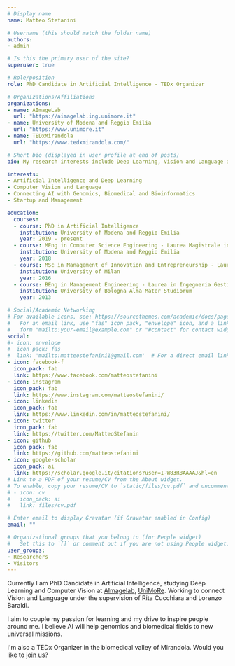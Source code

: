 ```yaml
---
# Display name
name: Matteo Stefanini

# Username (this should match the folder name)
authors:
- admin

# Is this the primary user of the site?
superuser: true

# Role/position
role: PhD Candidate in Artificial Intelligence - TEDx Organizer

# Organizations/Affiliations
organizations:
- name: AImageLab
  url: "https://aimagelab.ing.unimore.it"
- name: University of Modena and Reggio Emilia
  url: "https://www.unimore.it"
- name: TEDxMirandola
  url: "https://www.tedxmirandola.com/"

# Short bio (displayed in user profile at end of posts)
bio: My research interests include Deep Learning, Vision and Language and AI applied to Genomics and Biomedical.

interests:
- Artificial Intelligence and Deep Learning
- Computer Vision and Language
- Connecting AI with Genomics, Biomedical and Bioinformatics
- Startup and Management

education:
  courses:
  - course: PhD in Artificial Intelligence
    institution: University of Modena and Reggio Emilia
    year: 2019 - present
  - course: MEng in Computer Science Engineering - Laurea Magistrale in Ingengeria Informatica
    institution: University of Modena and Reggio Emilia
    year: 2018
  - course: MSc in Management of Innovation and Entrepreneurship - Laurea Magistrale in Management dell'Innovazione e Imprenditorialità
    institution: University of Milan
    year: 2016
  - course: BEng in Management Engineering - Laurea in Ingegneria Gestionale
    institution: University of Bologna Alma Mater Studiorum
    year: 2013

# Social/Academic Networking
# For available icons, see: https://sourcethemes.com/academic/docs/page-builder/#icons
#   For an email link, use "fas" icon pack, "envelope" icon, and a link in the
#   form "mailto:your-email@example.com" or "#contact" for contact widget.
social:
#- icon: envelope
#  icon_pack: fas
#  link: 'mailto:matteostefanini1@gmail.com'  # For a direct email link, use "mailto:test@example.org".
- icon: facebook-f
  icon_pack: fab
  link: https://www.facebook.com/matteostefanini
- icon: instagram
  icon_pack: fab
  link: https://www.instagram.com/matteostefanini/
- icon: linkedin
  icon_pack: fab
  link: https://www.linkedin.com/in/matteostefanini/
- icon: twitter
  icon_pack: fab
  link: https://twitter.com/MatteoStefanin
- icon: github
  icon_pack: fab
  link: https://github.com/matteostefanini
- icon: google-scholar
  icon_pack: ai
  link: https://scholar.google.it/citations?user=I-W83R8AAAAJ&hl=en
# Link to a PDF of your resume/CV from the About widget.
# To enable, copy your resume/CV to `static/files/cv.pdf` and uncomment the lines below.
# - icon: cv
#   icon_pack: ai
#   link: files/cv.pdf

# Enter email to display Gravatar (if Gravatar enabled in Config)
email: ""

# Organizational groups that you belong to (for People widget)
#   Set this to `[]` or comment out if you are not using People widget.
user_groups:
- Researchers
- Visitors
---
```


Currently I am PhD Candidate in Artificial Intelligence, studying Deep Learning and Computer Vision at [AImagelab](https://aimagelab.ing.unimore.it), [UniMoRe](www.unimore.it). Working to connect Vision and Language under the supervision of Rita Cucchiara and Lorenzo Baraldi.

I aim to couple my passion for learning and my drive to inspire people around me. I believe AI will help genomics and biomedical fields to new universal missions.

I'm also a TEDx Organizer in the biomedical valley of Mirandola. Would you like to [join us](https://www.tedxmirandola.com/#collabora)?
